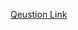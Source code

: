 [Qeustion Link](https://leetcode.com/problems/check-if-one-string-swap-can-make-strings-equal/description/?envType=daily-question&envId=2025-02-05)
